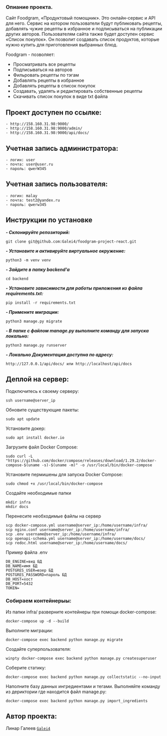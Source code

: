 
### Опиание проекта.
Сайт Foodgram, «Продуктовый помощник». Это онлайн-сервис и API для него. Сервис на котором пользователи будут публиковать рецепты, добавлять чужие рецепты в избранное и подписываться на публикации других авторов. Пользователям сайта также будет доступен сервис «Список покупок». Он позволит создавать список продуктов, которые нужно купить для приготовления выбранных блюд.

Foodgram - позволяет:

- Просматривать все рецепты
- Подписываться на авторов
- Фильровать рецепты по тэгам
- Добавлять рецепты в избранное
- Добавлять рецепты в список покупок
- Создавать, удалять и редактировать собственные рецепты
- Скачивать список покупок в виде txt файла

## Проект доступен по ссылке:

```
- http://158.160.31.98:9000/
- http://158.160.31.98:9000/admin/
- http://158.160.31.98:9000/api/docs/
```

## Учетная запись администратора:

```
- логин: user
- почта: user@user.ru 
- пароль: qwerW345
```

## Учетная запись пользователя:

```
- логин: malay
- почта: test2@yandex.ru 
- пароль: qwerw345
```
## Инструкции по установке
***- Склонируйте репозиторий:***
```
git clone git@github.com:Galei4/foodgram-project-react.git
```

***- Установите и активируйте виртуальное окружение:***
```
python3 -m venv venv
```
***- Зайдите в папку backend'a***
```
cd backend
```
 
***- Установите зависимости для работы приложения из файла requirements.txt:***
```
pip install -r requirements.txt
```

***- Примените миграции:***
```
python3 manage.py migrate
```

***- В папке с файлом manage.py выполните команду для запуска локально:***
```
python3 manage.py runserver
```
***- Локально Документация доступна по адресу:***
```
http://127.0.0.1/api/docs/ или http://localhost/api/docs
```
## Деплой на сервер:  
Подключитесь к своему серверу:
```
ssh username@server_ip
```

Обновите существующие пакеты:
```
sudo apt update
```

Установите докер:
```
sudo apt install docker.io
```

Загрузите файл Docker Compose:
```
sudo curl -L "https://github.com/docker/compose/releases/download/1.29.2/docker-compose-$(uname -s)-$(uname -m)" -o /usr/local/bin/docker-compose
```

Установите пермишены для запуска Docker Compose:
```
sudo chmod +x /usr/local/bin/docker-compose
```

Создайте необходимые папки
```
mkdir infra
mkdir docs
```

Перенесите необходимые файлы на сервер
```
scp docker-compose.yml username@server_ip:/home/username/infra/
scp nginx.conf username@server_ip:/home/username/infra/
scp .env username@server_ip:/home/username/infra/
scp openapi-schema.yml username@server_ip:/home/username/docs/
scp redoc.html username@server_ip:/home/username/docs/
```

Пример файла .env
```
DB_ENGINE=вид БД
DB_NAME=имя БД
POSTGRES_USER=юзер БД
POSTGRES_PASSWORD=пароль БД
DB_HOST=хост
DB_PORT=5432
TOKEN=
```

### Собираем контейнерыы:

Из папки infra/ разверните контейнеры при помощи docker-compose:
```
docker-compose up -d --build
```
Выполните миграции:
```
docker-compose exec backend python manage.py migrate
```
Создайте суперпользователя:
```
winpty docker-compose exec backend python manage.py createsuperuser
```
Соберите статику:
```
docker-compose exec backend python manage.py collectstatic --no-input
```
Наполните базу данных ингредиентами и тегами. Выполняйте команду из дериктории где находится файл manage.py:
```
docker-compose exec backend python manage.py import_ingredients

```

## Автор проекта:  
Линар Галеев [```Galei4```](https://github.com/Galei4)  
